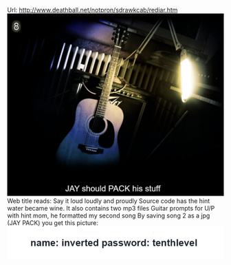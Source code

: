 Url: http://www.deathball.net/notpron/sdrawkcab/rediar.htm
![Pasted image 20250117133048.png](export/Pasted%20image%2020250117133048.png)
Web title reads: Say it loud loudly and proudly
Source code has the hint water became wine.
It also contains two mp3 files
Guitar prompts for U/P with hint mom, he formatted my second song
By saving song 2 as a jpg (JAY PACK) you get this picture:
![Pasted image 20250117133542.png](export/Pasted%20image%2020250117133542.png)
